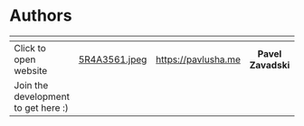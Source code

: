 # Authors

<table data-view="cards"><thead><tr><th></th><th data-hidden data-card-cover data-type="files"></th><th data-hidden data-card-target data-type="content-ref"></th><th data-hidden align="center"></th><th data-hidden align="center"></th><th data-hidden></th><th data-hidden></th><th data-hidden></th><th data-hidden align="center"></th><th data-hidden></th></tr></thead><tbody><tr><td>Click to open website</td><td><a href=".gitbook/assets/5R4A3561.jpeg">5R4A3561.jpeg</a></td><td><a href="https://pavlusha.me">https://pavlusha.me</a></td><td align="center"><strong>Pavel Zavadski</strong></td><td align="center"><strong>Pavel Zavadski</strong></td><td></td><td>Pavel</td><td></td><td align="center"><strong>Pavel Zavadski</strong></td><td></td></tr><tr><td>Join the development to get here :)</td><td></td><td></td><td align="center"></td><td align="center"></td><td></td><td></td><td></td><td align="center"></td><td></td></tr></tbody></table>
